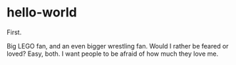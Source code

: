# hello-world
First. 

Big LEGO fan, and an even bigger wrestling fan. 
Would I rather be feared or loved? Easy, both. I want people to be afraid of how much they love me. 
